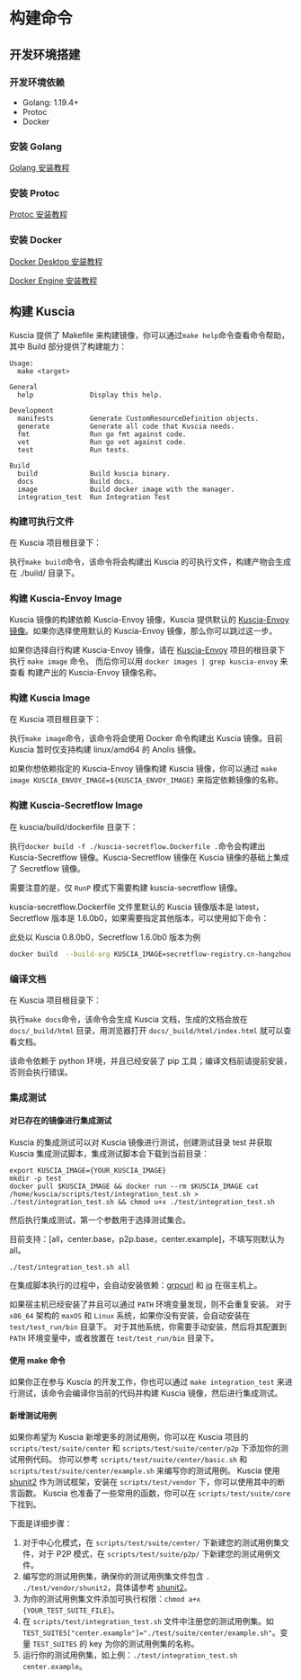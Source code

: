 # 构建命令

## 开发环境搭建

### 开发环境依赖

* Golang: 1.19.4+
* Protoc
* Docker

### 安装 Golang

[Golang 安装教程](https://go.dev/doc/install)

### 安装 Protoc

[Protoc 安装教程](https://github.com/protocolbuffers/protobuf)

### 安装 Docker

[Docker Desktop 安装教程](https://docs.docker.com/desktop/)

[Docker Engine 安装教程](https://docs.docker.com/engine/install/)

## 构建 Kuscia

Kuscia 提供了 Makefile 来构建镜像，你可以通过`make help`命令查看命令帮助，其中 Build 部分提供了构建能力：

```shell
Usage:
  make <target>

General
  help              Display this help.

Development
  manifests         Generate CustomResourceDefinition objects.
  generate          Generate all code that Kuscia needs.
  fmt               Run go fmt against code.
  vet               Run go vet against code.
  test              Run tests.

Build
  build             Build kuscia binary.
  docs              Build docs.
  image             Build docker image with the manager.
  integration_test  Run Integration Test
```

### 构建可执行文件

在 Kuscia 项目根目录下：

执行`make build`命令，该命令将会构建出 Kuscia 的可执行文件，构建产物会生成在 ./build/ 目录下。

### 构建 Kuscia-Envoy Image

Kuscia 镜像的构建依赖 Kuscia-Envoy 镜像，Kuscia 提供默认的 [Kuscia-Envoy 镜像](https://hub.docker.com/r/secretflow/kuscia-envoy/tags)。如果你选择使用默认的 Kuscia-Envoy 镜像，那么你可以跳过这一步。

如果你选择自行构建 Kuscia-Envoy 镜像，请在 [Kuscia-Envoy](https://github.com/secretflow/kuscia-envoy) 项目的根目录下执行 `make image` 命令。 而后你可以用 `docker images | grep kuscia-envoy` 来查看 
构建产出的 Kuscia-Envoy 镜像名称。

### 构建 Kuscia Image

在 Kuscia 项目根目录下：

执行`make image`命令，该命令将会使用 Docker 命令构建出 Kuscia 镜像。目前 Kuscia 暂时仅支持构建 linux/amd64 的 Anolis 镜像。

如果你想依赖指定的 Kuscia-Envoy 镜像构建 Kuscia 镜像，你可以通过 `make image KUSCIA_ENVOY_IMAGE=${KUSCIA_ENVOY_IMAGE}` 来指定依赖镜像的名称。

### 构建 Kuscia-Secretflow Image

在 kuscia/build/dockerfile 目录下：

执行`docker build -f ./kuscia-secretflow.Dockerfile .`命令会构建出 Kuscia-Secretflow 镜像。Kuscia-Secretflow 镜像在 Kuscia 镜像的基础上集成了 Secretflow 镜像。

需要注意的是，仅 `RunP` 模式下需要构建 kuscia-secretflow 镜像。

kuscia-secretflow.Dockerfile 文件里默认的 Kuscia 镜像版本是 latest，Secretflow 版本是 1.6.0b0，如果需要指定其他版本，可以使用如下命令：

此处以 Kuscia 0.8.0b0，Secretflow 1.6.0b0 版本为例

```bash
docker build  --build-arg KUSCIA_IMAGE=secretflow-registry.cn-hangzhou.cr.aliyuncs.com/secretflow/kuscia:0.8.0b0  --build-arg  SF_VERSION=1.6.0b0 -f ./kuscia-secretflow.Dockerfile .
```

### 编译文档

在 Kuscia 项目根目录下：

执行`make docs`命令，该命令会生成 Kuscia 文档，生成的文档会放在 `docs/_build/html` 目录，用浏览器打开 `docs/_build/html/index.html` 就可以查看文档。

该命令依赖于 python 环境，并且已经安装了 pip 工具；编译文档前请提前安装，否则会执行错误。

### 集成测试

#### 对已存在的镜像进行集成测试

Kuscia 的集成测试可以对 Kuscia 镜像进行测试，创建测试目录 test 并获取 Kuscia 集成测试脚本，集成测试脚本会下载到当前目录：

```shell
export KUSCIA_IMAGE={YOUR_KUSCIA_IMAGE}
mkdir -p test
docker pull $KUSCIA_IMAGE && docker run --rm $KUSCIA_IMAGE cat /home/kuscia/scripts/test/integration_test.sh > ./test/integration_test.sh && chmod u+x ./test/integration_test.sh
```

然后执行集成测试，第一个参数用于选择测试集合。

目前支持：\[all，center.base，p2p.base，center.example\]，不填写则默认为 all。
```shell
./test/integration_test.sh all 
```

在集成脚本执行的过程中，会自动安装依赖：[grpcurl](https://github.com/fullstorydev/grpcurl/releases) 和 [jq](https://jqlang.github.io/jq/download/) 在宿主机上。

如果宿主机已经安装了并且可以通过 `PATH` 环境变量发现，则不会重复安装。 对于 `x86_64` 架构的 `maxOS` 和 `Linux` 系统，如果你没有安装，会自动安装在 `test/test_run/bin` 目录下。
对于其他系统，你需要手动安装，然后将其配置到 `PATH` 环境变量中，或者放置在 `test/test_run/bin` 目录下。

#### 使用 make 命令

如果你正在参与 Kuscia 的开发工作，你也可以通过 `make integration_test` 来进行测试，该命令会编译你当前的代码并构建 Kuscia 镜像，然后进行集成测试。

#### 新增测试用例

如果你希望为 Kuscia 新增更多的测试用例，你可以在 Kuscia 项目的 `scripts/test/suite/center` 和 `scripts/test/suite/center/p2p` 下添加你的测试用例代码。
你可以参考 `scripts/test/suite/center/basic.sh` 和 `scripts/test/suite/center/example.sh` 来编写你的测试用例。
Kuscia 使用 [shunit2](https://github.com/kward/shunit2) 作为测试框架，安装在 `scripts/test/vendor` 下，你可以使用其中的断言函数。
Kuscia 也准备了一些常用的函数，你可以在 `scripts/test/suite/core` 下找到。

下面是详细步骤：
1. 对于中心化模式，在 `scripts/test/suite/center/` 下新建您的测试用例集文件，对于 P2P 模式，在 `scripts/test/suite/p2p/` 下新建您的测试用例文件。
2. 编写您的测试用例集，确保你的测试用例集文件包含 `. ./test/vendor/shunit2`，具体请参考 [shunit2](https://github.com/kward/shunit2)。
3. 为你的测试用例集文件添加可执行权限：`chmod a+x {YOUR_TEST_SUITE_FILE}`。
4. 在 `scripts/test/integration_test.sh` 文件中注册您的测试用例集。如 `TEST_SUITES["center.example"]="./test/suite/center/example.sh"`。变量 `TEST_SUITES` 的 key 为你的测试用例集的名称。
5. 运行你的测试用例集，如上例：`./test/integration_test.sh center.example`。
   
